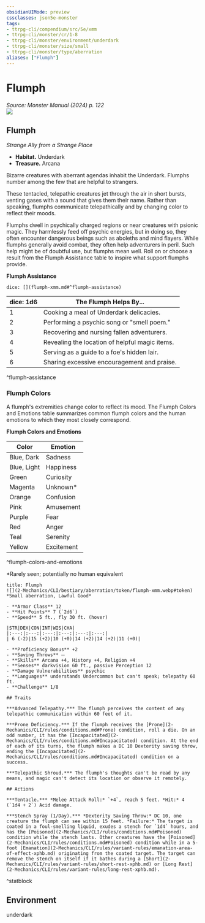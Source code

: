 ```yaml
---
obsidianUIMode: preview
cssclasses: json5e-monster
tags:
- ttrpg-cli/compendium/src/5e/xmm
- ttrpg-cli/monster/cr/1-8
- ttrpg-cli/monster/environment/underdark
- ttrpg-cli/monster/size/small
- ttrpg-cli/monster/type/aberration
aliases: ["Flumph"]
---
```

# Flumph
*Source: Monster Manual (2024) p. 122*  
![](2-Mechanics/CLI/books/monster-manual-2025/img/flumph.webp#right)

## Flumph

*Strange Ally from a Strange Place*

- **Habitat.** Underdark  
- **Treasure.** Arcana  

Bizarre creatures with aberrant agendas inhabit the Underdark. Flumphs number among the few that are helpful to strangers.

These tentacled, telepathic creatures jet through the air in short bursts, venting gases with a sound that gives them their name. Rather than speaking, flumphs communicate telepathically and by changing color to reflect their moods.

Flumphs dwell in psychically charged regions or near creatures with psionic magic. They harmlessly feed off psychic energies, but in doing so, they often encounter dangerous beings such as aboleths and mind flayers. While flumphs generally avoid combat, they often help adventurers in peril. Such help might be of doubtful use, but flumphs mean well. Roll on or choose a result from the Flumph Assistance table to inspire what support flumphs provide.

**Flumph Assistance**

`dice: [](flumph-xmm.md#^flumph-assistance)`

| dice: 1d6 | The Flumph Helps By... |
|-----------|------------------------|
| 1 | Cooking a meal of Underdark delicacies. |
| 2 | Performing a psychic song or "smell poem." |
| 3 | Recovering and nursing fallen adventurers. |
| 4 | Revealing the location of helpful magic items. |
| 5 | Serving as a guide to a foe's hidden lair. |
| 6 | Sharing excessive encouragement and praise. |
^flumph-assistance

### Flumph Colors

A flumph's extremities change color to reflect its mood. The Flumph Colors and Emotions table summarizes common flumph colors and the human emotions to which they most closely correspond.

**Flumph Colors and Emotions**

| Color | Emotion |
|-------|---------|
| Blue, Dark | Sadness |
| Blue, Light | Happiness |
| Green | Curiosity |
| Magenta | Unknown* |
| Orange | Confusion |
| Pink | Amusement |
| Purple | Fear |
| Red | Anger |
| Teal | Serenity |
| Yellow | Excitement |
^flumph-colors-and-emotions

*Rarely seen; potentially no human equivalent

```ad-statblock
title: Flumph
![](2-Mechanics/CLI/bestiary/aberration/token/flumph-xmm.webp#token)
*Small aberration, Lawful Good*

- **Armor Class** 12 
- **Hit Points** 7 (`2d6`) 
- **Speed** 5 ft., fly 30 ft. (hover)

|STR|DEX|CON|INT|WIS|CHA|
|:---:|:---:|:---:|:---:|:---:|:---:|
| 6 (-2)|15 (+2)|10 (+0)|14 (+2)|14 (+2)|11 (+0)|

- **Proficiency Bonus** +2
- **Saving Throws** ⏤
- **Skills** Arcana +4, History +4, Religion +4
- **Senses** darkvision 60 ft., passive Perception 12
- **Damage Vulnerabilities** psychic
- **Languages** understands Undercommon but can't speak; telepathy 60 ft.
- **Challenge** 1/8

## Traits

***Advanced Telepathy.*** The flumph perceives the content of any telepathic communication within 60 feet of it.

***Prone Deficiency.*** If the flumph receives the [Prone](2-Mechanics/CLI/rules/conditions.md#Prone) condition, roll a die. On an odd number, it has the [Incapacitated](2-Mechanics/CLI/rules/conditions.md#Incapacitated) condition. At the end of each of its turns, the flumph makes a DC 10 Dexterity saving throw, ending the [Incapacitated](2-Mechanics/CLI/rules/conditions.md#Incapacitated) condition on a success.

***Telepathic Shroud.*** The flumph's thoughts can't be read by any means, and magic can't detect its location or observe it remotely.

## Actions

***Tentacle.*** *Melee Attack Roll:* `+4`, reach 5 feet. *Hit:* 4 (`1d4 + 2`) Acid damage.

***Stench Spray (1/Day).*** *Dexterity Saving Throw:* DC 10, one creature the flumph can see within 15 feet. *Failure:* The target is coated in a foul-smelling liquid, exudes a stench for `1d4` hours, and has the [Poisoned](2-Mechanics/CLI/rules/conditions.md#Poisoned) condition while the stench lasts. Other creatures have the [Poisoned](2-Mechanics/CLI/rules/conditions.md#Poisoned) condition while in a 5-foot [Emanation](2-Mechanics/CLI/rules/variant-rules/emanation-area-of-effect-xphb.md) originating from the coated target. The target can remove the stench on itself if it bathes during a [Short](2-Mechanics/CLI/rules/variant-rules/short-rest-xphb.md) or [Long Rest](2-Mechanics/CLI/rules/variant-rules/long-rest-xphb.md).
```
^statblock

## Environment

underdark